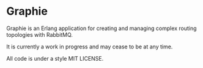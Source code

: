 Graphie
=======

Graphie is an Erlang application for creating and managing complex routing topologies with RabbitMQ.

It is currently a work in progress and may cease to be at any time.

All code is under a style MIT LICENSE.


